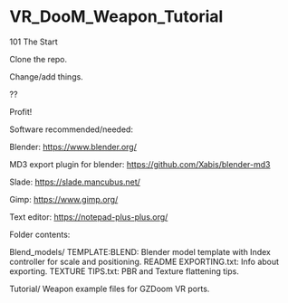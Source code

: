 # VR_DooM_Weapon_Tutorial

101 The Start

Clone the repo.

Change/add things.

??

Profit!


Software recommended/needed:

Blender: https://www.blender.org/

MD3 export plugin for blender: https://github.com/Xabis/blender-md3

Slade: https://slade.mancubus.net/

Gimp: https://www.gimp.org/

Text editor: https://notepad-plus-plus.org/



Folder contents:

Blend_models/
	TEMPLATE:BLEND: Blender model template with Index controller for scale and positioning.
	README EXPORTING.txt: Info about exporting.
	TEXTURE TIPS.txt: PBR and Texture flattening tips.
	
Tutorial/
	Weapon example files for GZDoom VR ports.
